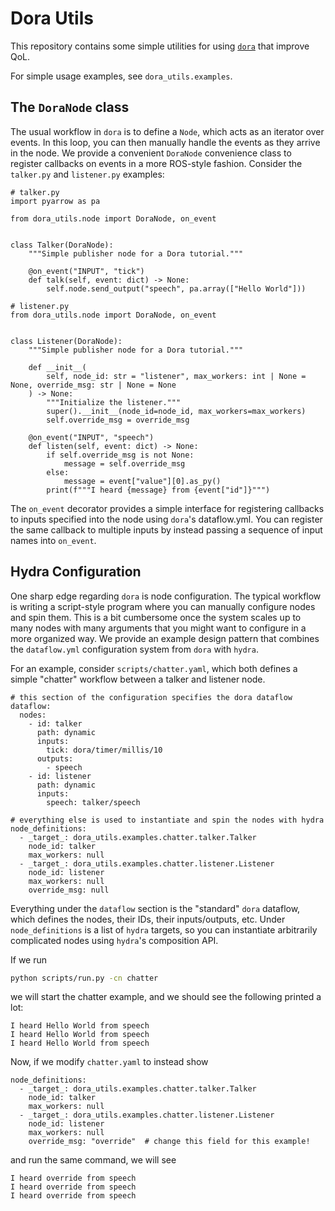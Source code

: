 # Dora Utils
This repository contains some simple utilities for using [`dora`](https://github.com/dora-rs/dora) that improve QoL.

For simple usage examples, see `dora_utils.examples`.

## The `DoraNode` class
The usual workflow in `dora` is to define a `Node`, which acts as an iterator over events. In this loop, you can then manually handle the events as they arrive in the node. We provide a convenient `DoraNode` convenience class to register callbacks on events in a more ROS-style fashion. Consider the `talker.py` and `listener.py` examples:
```
# talker.py
import pyarrow as pa

from dora_utils.node import DoraNode, on_event


class Talker(DoraNode):
    """Simple publisher node for a Dora tutorial."""

    @on_event("INPUT", "tick")
    def talk(self, event: dict) -> None:
        self.node.send_output("speech", pa.array(["Hello World"]))
```
```
# listener.py
from dora_utils.node import DoraNode, on_event


class Listener(DoraNode):
    """Simple publisher node for a Dora tutorial."""

    def __init__(
        self, node_id: str = "listener", max_workers: int | None = None, override_msg: str | None = None
    ) -> None:
        """Initialize the listener."""
        super().__init__(node_id=node_id, max_workers=max_workers)
        self.override_msg = override_msg

    @on_event("INPUT", "speech")
    def listen(self, event: dict) -> None:
        if self.override_msg is not None:
            message = self.override_msg
        else:
            message = event["value"][0].as_py()
        print(f"""I heard {message} from {event["id"]}""")

```

The `on_event` decorator provides a simple interface for registering callbacks to inputs specified into the node using `dora`'s dataflow.yml. You can register the same callback to multiple inputs by instead passing a sequence of input names into `on_event`.

## Hydra Configuration
One sharp edge regarding `dora` is node configuration. The typical workflow is writing a script-style program where you can manually configure nodes and spin them. This is a bit cumbersome once the system scales up to many nodes with many arguments that you might want to configure in a more organized way. We provide an example design pattern that combines the `dataflow.yml` configuration system from `dora` with `hydra`.

For an example, consider `scripts/chatter.yaml`, which both defines a simple "chatter" workflow between a talker and listener node.
```
# this section of the configuration specifies the dora dataflow
dataflow:
  nodes:
    - id: talker
      path: dynamic
      inputs:
        tick: dora/timer/millis/10
      outputs:
        - speech
    - id: listener
      path: dynamic
      inputs:
        speech: talker/speech

# everything else is used to instantiate and spin the nodes with hydra
node_definitions:
  - _target_: dora_utils.examples.chatter.talker.Talker
    node_id: talker
    max_workers: null
  - _target_: dora_utils.examples.chatter.listener.Listener
    node_id: listener
    max_workers: null
    override_msg: null
```
Everything under the `dataflow` section is the "standard" `dora` dataflow, which defines the nodes, their IDs, their inputs/outputs, etc. Under `node_definitions` is a list of `hydra` targets, so you can instantiate arbitrarily complicated nodes using `hydra`'s composition API.

If we run
```bash
python scripts/run.py -cn chatter
```
we will start the chatter example, and we should see the following printed a lot:
```
I heard Hello World from speech
I heard Hello World from speech
I heard Hello World from speech
```

Now, if we modify `chatter.yaml` to instead show
```
node_definitions:
  - _target_: dora_utils.examples.chatter.talker.Talker
    node_id: talker
    max_workers: null
  - _target_: dora_utils.examples.chatter.listener.Listener
    node_id: listener
    max_workers: null
    override_msg: "override"  # change this field for this example!
```
and run the same command, we will see
```
I heard override from speech
I heard override from speech
I heard override from speech
```
